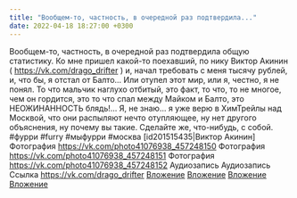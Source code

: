 ```yaml
---
title: "Вообщем-то, частность, в очередной раз подтвердила..."
date: 2022-04-18 18:27:00 +0300
---
```


Вообщем-то, частность, в очередной раз подтвердила общую статистику.
Ко мне пришел какой-то поехавший, по нику Виктор Акинин ( https://vk.com/drago_drifter ) и, начал требовать с меня тысячу рублей, и, что бы, я отстал от Балто...
Или отупел этот мир, или я, честно, я не понял. То что мальчик наглухо отбитый, это факт, то что, то не многое, чем он гордится, это то что спал между Майком и Балто, это НЕОЖИНАННОСТЬ блядь!...
Я, не знаю... я уже верю в ХимТрейлы над Москвой, что они распыляют нечто отупляющее, ну нет другого объяснения, ну почему вы такие. Сделайте же, что-нибудь, с собой.
#фурри #furry #мыфурри #москва [id201515435|Виктор Акинин]
Фотография
<a class="vk-attach" href="https://vk.com/photo41076938_457248150">https://vk.com/photo41076938_457248150</a>
Фотография
<a class="vk-attach" href="https://vk.com/photo41076938_457248151">https://vk.com/photo41076938_457248151</a>
Фотография
<a class="vk-attach" href="https://vk.com/photo41076938_457248152">https://vk.com/photo41076938_457248152</a>
Аудиозапись
Аудиозапись
Ссылка
<a class="vk-attach" href="https://vk.com/drago_drifter">https://vk.com/drago_drifter</a>
<a class="vk-attach" href="https://vk.com/photo41076938_457248150">Вложение</a>
<a class="vk-attach" href="https://vk.com/photo41076938_457248151">Вложение</a>
<a class="vk-attach" href="https://vk.com/photo41076938_457248152">Вложение</a>
<a class="vk-attach" href="https://vk.com/drago_drifter">Вложение</a>
